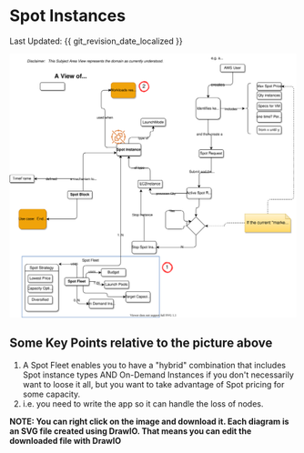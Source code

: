 # Spot Instances
Last Updated: {{ git_revision_date_localized }}

![](../images/aws-ec2-spot-view.drawio..svg)

## Some Key Points relative to the picture above
1. A Spot Fleet enables you to have a "hybrid" combination that includes Spot instance types AND On-Demand Instances if you don't necessarily want to loose it all, but you want to take advantage of Spot pricing for some capacity.  
1. i.e. you need to write the app so it can handle the loss of nodes.

__NOTE: You can right click on the image and download it. Each diagram is an SVG file created using DrawIO. That means you can edit the downloaded file with DrawIO__
